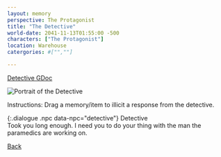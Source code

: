 ```yaml
---
layout: memory
perspective: The Protagonist
title: "The Detective"
world-date: 2041-11-13T01:55:00 -500
characters: ["The Protagonist"]
location: Warehouse
catergories: #["",""]

---
```


[Detective GDoc](https://docs.google.com/document/d/1nW-jZX7d6i9uM_ZpIvzqjjK5mVNn_KalmAfzo3RqG98/edit)

<section markdown="1">

![Portrait of the Detective]({{site.baseurl}}/assets/protagonist-apartment/detectives-face-on-mirror-phone.jpg)
<div markdown="1" class="dropArea" data-responder="detective">
Instructions: Drag a memory/item to illicit a response from the detective.
</div>


{:.dialogue .npc data-npc="detective"}
Detective <br>Took you long enough. I need you to do your thing with the man the paramedics are working on. 


[Back]({{site.baseurl}}/memories/M01-Crime-Scene-000/)
</section>
